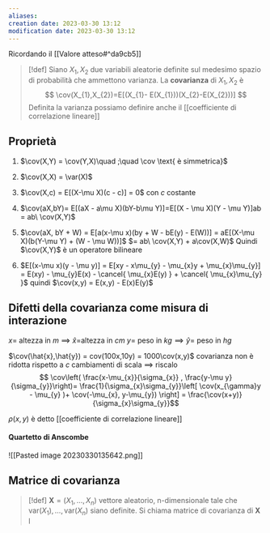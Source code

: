```yaml
---
aliases: 
creation date: 2023-03-30 13:12
modification date: 2023-03-30 13:12
---
```


Ricordando il [[Valore atteso#^da9cb5]] 

>[!def]
>Siano $X_{1},X_{2}$ due variabili aleatorie definite sul medesimo spazio di probabilità che ammettono varianza. La **covarianza** di $X_{1},X_{2}$ è
>$$ \cov(X_{1},X_{2})=E[(X_{1}- E(X_{1}))(X_{2}-E(X_{2}))] $$
>Definita la varianza possiamo definire anche il [[coefficiente di correlazione lineare]]

## Proprietà
1. $\cov(X,Y) = \cov(Y,X)\quad ;\quad \cov \text{ è simmetrica}$
2. $\cov(X,X) = \var(X)$
3. $\cov(X,c) = E[(X-\mu X)(c - c)] = 0$ con $c$ costante
4. $\cov(aX,bY)= E[(aX - a\mu X)(bY-b\mu Y)]=E[(X - \mu X)(Y - \mu Y)]ab = ab\ \cov(X,Y)$
5. $\cov(aX, bY + W) = E[a(x-\mu x)(by + W - bE(y) - E(W))] = aE[(X-\mu X)(b(Y-\mu Y) + (W - \mu W))]$
   $= ab\ \cov(X,Y) + a\cov(X,W)$
   Quindi $\cov(X,Y)$ è un operatore bilineare
   
6. $E[(x-\mu x)(y - \mu y)] = E[xy - x\mu_{y} - \mu_{x}y + \mu_{x}\mu_{y}] = E(xy) - \mu_{y}E(x) - \cancel{ \mu_{x}E(y) } + \cancel{ \mu_{x}\mu_{y} }$
   quindi $\cov(x,y) = E(x,y) - E(x)E(y)$

## Difetti della covarianza come misura di interazione

$x =$ altezza in $m$ $\implies$ $\hat{x} =$altezza in $cm$
$y =$ peso in $kg \implies \hat{y} =$ peso in $hg$

$\cov(\hat{x},\hat{y}) = cov(100x,10y) = 1000\cov(x,y)$
covarianza non è ridotta rispetto a $c$ cambiamenti di scala $\implies$ riscalo
$$ \cov\left( \frac{x-\mu_{x}}{\sigma_{x}} , \frac{y-\mu y}{\sigma_{y}}\right)= \frac{1}{\sigma_{x}\sigma_{y}}\left[ \cov(x_{\gamma}y - \mu_{y} )+ \cov(-\mu_{x}, y-\mu_{y}) \right]  = \frac{\cov(x+y)}{\sigma_{x}\sigma_{y}}$$

$\rho(x,y)$ è detto [[coefficiente di correlazione lineare]]


#### Quartetto di Anscombe
![[Pasted image 20230330135642.png]]

## Matrice di covarianza
>[!def]
>$\mathbf{X} = (X_{1},\dots,X_{n})$ vettore aleatorio, n-dimensionale tale che $\text{var}(X_{1}),\dots,\text{var}(X_{n})$ siano definite. Si chiama matrice di covarianza di $\mathbf{X}$ l
